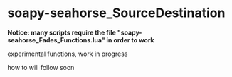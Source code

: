 # soapy-seahorse_SourceDestination
**Notice: many scripts require the file "soapy-seahorse_Fades_Functions.lua" in order to work**

experimental functions, work in progress

how to will follow soon
